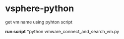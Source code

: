 # vsphere-python
get vm name using pyhton script

**run script**
*python vmware_connect_and_search_vm.py <vsphere ip> <username> <passord> <serch ip>
 